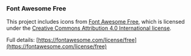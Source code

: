 ### Font Awesome Free

This project includes icons from [Font Awesome Free](https://fontawesome.com/), which is licensed under the [Creative Commons Attribution 4.0 International license](https://creativecommons.org/licenses/by/4.0/).

Full details: [https://fontawesome.com/license/free](https://fontawesome.com/license/free)
